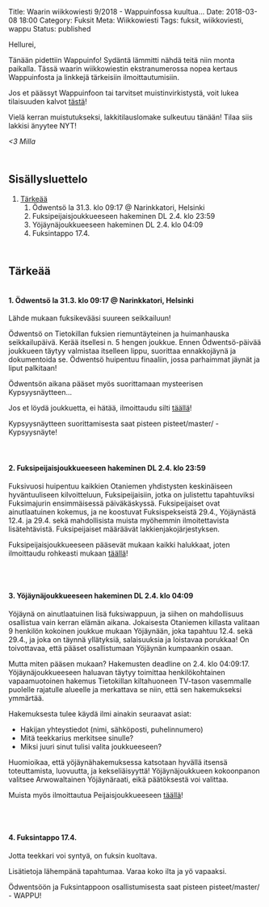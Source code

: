 Title: Waarin wiikkowiesti 9/2018 - Wappuinfossa kuultua...
Date: 2018-03-08 18:00
Category: Fuksit
Meta: Wiikkowiesti
Tags: fuksit, wiikkoviesti, wappu
Status: published

Hellurei,

Tänään pidettiin Wappuinfo! Sydäntä lämmitti nähdä teitä niin monta paikalla. Tässä waarin wiikkowiestin ekstranumerossa nopea kertaus Wappuinfosta ja linkkejä tärkeisiin ilmoittautumisiin.

Jos et päässyt Wappuinfoon tai tarvitset muistinvirkistystä, voit lukea tilaisuuden kalvot [tästä](https://docs.google.com/presentation/d/1RUZhpv0cHVqpZI-CqnrDeC7HtY9Kyxr4R1e25ieafMI/edit?usp=sharing)! 

Vielä kerran muistutukseksi, lakkitilauslomake sulkeutuu tänään! Tilaa siis lakkisi änyytee NYT!

<em>&lt;3 Milla</em>

<h2><div id="contents" class="small box">&nbsp;</div>Sisällysluettelo</h2>

1. <a href="#tarkeaa">Tärkeää</a>
    1. Ödwentsö la 31.3. klo 09:17 @ Narinkkatori, Helsinki
    2. Fuksipeijaisjoukkueeseen hakeminen DL 2.4. klo 23:59
    3. Yöjäynäjoukkueeseen hakeminen DL 2.4. klo 04:09
    4. Fuksintappo 17.4.

<h2><div id="tarkeaa" class="small box">&nbsp;</div>Tärkeää</h2>

<h4><div class="box leima">&nbsp;</div>1. Ödwentsö la 31.3. klo 09:17 @ Narinkkatori, Helsinki</h4>

Lähde mukaan fuksikevääsi suureen seikkailuun!

Ödwentsö on Tietokillan fuksien riemuntäyteinen ja huimanhauska seikkailupäivä. Kerää itsellesi n. 5 hengen joukkue. Ennen Ödwentsö-päivää joukkueen täytyy valmistaa itselleen lippu, suorittaa ennakkojäynä ja dokumentoida se. Ödwentsö huipentuu finaaliin, jossa parhaimmat jäynät ja liput palkitaan!

Ödwentsön aikana pääset myös suorittamaan mysteerisen Kypsyysnäytteen...

Jos et löydä joukkuetta, ei hätää, ilmoittaudu silti [täällä](https://tietokilta.fi/tapahtumat/ilmot/odwentso18)!

<div class="piste master">Kypsyysnäytteen suorittamisesta saat pisteen pisteet/master/ - Kypsyysnäyte!</div>

<br/>

<h4><div class="box leima">&nbsp;</div>2. Fuksipeijaisjoukkueeseen hakeminen DL 2.4. klo 23:59</h4>

Fuksivuosi huipentuu kaikkien Otaniemen yhdistysten keskinäiseen hyväntuuliseen kilvoitteluun, Fuksipeijaisiin, jotka on julistettu tapahtuviksi Fuksimajurin ensimmäisessä päiväkäskyssä. Fuksipeijaiset ovat ainutlaatuinen kokemus, ja ne koostuvat Fuksispekseistä 29.4., Yöjäynästä 12.4. ja 29.4. sekä mahdollisista muista myöhemmin ilmoitettavista lisätehtävistä. Fuksipeijaiset määräävät lakkienjakojärjestyksen.

Fuksipeijaisjoukkueeseen pääsevät mukaan kaikki halukkaat, joten ilmoittaudu rohkeasti mukaan [täällä](https://tietokilta.fi/tapahtumat/ilmot/fuksipeijaiset18)!

<br/>

<h4><div class="box leima">&nbsp;</div>3. Yöjäynäjoukkueeseen hakeminen DL 2.4. klo 04:09</h4>

Yöjäynä on ainutlaatuinen lisä fuksiwappuun, ja siihen on mahdollisuus osallistua vain kerran elämän aikana. Jokaisesta Otaniemen killasta valitaan 9 henkilön kokoinen joukkue mukaan Yöjäynään, joka tapahtuu 12.4. sekä 29.4., ja joka on täynnä yllätyksiä, salaisuuksia ja loistavaa porukkaa! On toivottavaa, että pääset osallistumaan Yöjäynän kumpaankin osaan.

Mutta miten pääsen mukaan?
Hakemusten deadline on 2.4. klo 04:09:17. Yöjäynäjoukkueeseen haluavan täytyy toimittaa henkilökohtainen vapaamuotoinen hakemus Tietokillan kiltahuoneen TV-tason vasemmalle puolelle rajatulle alueelle ja merkattava se niin, että sen hakemukseksi ymmärtää.

Hakemuksesta tulee käydä ilmi ainakin seuraavat asiat:

* Hakijan yhteystiedot (nimi, sähköposti, puhelinnumero)
* Mitä teekkarius merkitsee sinulle?
* Miksi juuri sinut tulisi valita joukkueeseen?

Huomioikaa, että yöjäynähakemuksessa katsotaan hyvällä itsensä toteuttamista, luovuutta, ja kekseliäisyyttä! Yöjäynäjoukkueen kokoonpanon valitsee Arwowaltainen Yöjäynäraati, eikä päätöksestä voi valittaa.

Muista myös ilmoittautua Peijaisjoukkueeseen [täällä](https://tietokilta.fi/tapahtumat/ilmot/fuksipeijaiset18)!

<br/>

<h4><div class="box leima">&nbsp;</div>4. Fuksintappo 17.4.</h4>

Jotta teekkari voi syntyä, on fuksin kuoltava.

Lisätietoja lähempänä tapahtumaa. Varaa koko ilta ja yö vapaaksi.

<div class="piste master">Ödwentsöön ja Fuksintappoon osallistumisesta saat pisteen pisteet/master/ - WAPPU!</div>

<br/>
